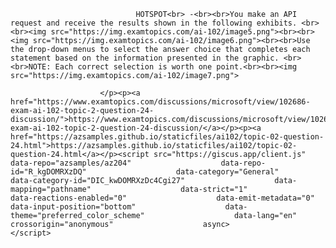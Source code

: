 <p class="card-text">
							
								HOTSPOT<br> -<br><br>You make an API request and receive the results shown in the following exhibits. <br><br><img src="https://img.examtopics.com/ai-102/image5.png"><br><br><img src="https://img.examtopics.com/ai-102/image6.png"><br><br>Use the drop-down menus to select the answer choice that completes each statement based on the information presented in the graphic. <br><br>NOTE: Each correct selection is worth one point.<br><br><img src="https://img.examtopics.com/ai-102/image7.png">
							
						</p><p><a href="https://www.examtopics.com/discussions/microsoft/view/102686-exam-ai-102-topic-2-question-24-discussion/">https://www.examtopics.com/discussions/microsoft/view/102686-exam-ai-102-topic-2-question-24-discussion/</a></p><p><a href="https://azsamples.github.io/staticfiles/ai102/topic-02-question-24.html">https://azsamples.github.io/staticfiles/ai102/topic-02-question-24.html</a></p><script src="https://giscus.app/client.js"                    data-repo="azsamples/az204"                    data-repo-id="R_kgDOMRXzDQ"                    data-category="General"                    data-category-id="DIC_kwDOMRXzDc4Cgi27"                    data-mapping="pathname"                    data-strict="1"                    data-reactions-enabled="0"                    data-emit-metadata="0"                    data-input-position="bottom"                    data-theme="preferred_color_scheme"                    data-lang="en"                    crossorigin="anonymous"                    async>                    </script>